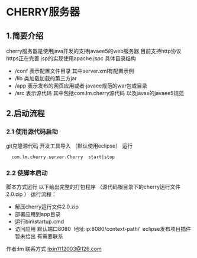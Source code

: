 CHERRY服务器
=====================

## 1.简要介绍 ##
 cherry服务器是使用java开发的支持javaee5的web服务器 目前支持http协议 https正在完善 jsp的实现使用apache jspc 具体目录结构
   
   * /conf 表示配置文件目录 其中server.xml有配置示例
   * /lib 类加载加载的第三方jar
   * /app 表示发布的网页应用或者 javaee规范的war包或目录
   * /src 表示源代码 其中包括com.lm.cherry源代码 以及javax的javaee5规范

## 2.启动流程 ##
 ### 2.1 使用源代码启动 ###
git克隆源代码  开发工具导入 （默认使用eclipse） 运行
```start
  com.lm.cherry.server.Cherry  start|stop
```
### 2.2 使脚本启动 ###
 脚本方式运行 以下给出完整的打包程序 （源代码根目录下的cherry运行文件2.0.zip ）
 运行流程：
 * 解压cherry运行文件2.0.zip 
 * 部署应用到app目录 
 * 运行bin\startup.cmd 
 * 访问应用 默认端口8080  地址:ip:8080/context-path/
  eclipse发布项目插件 暂未给出 有需要联系   
  
作者:lm  联系方式 lixin1112003@126.com
